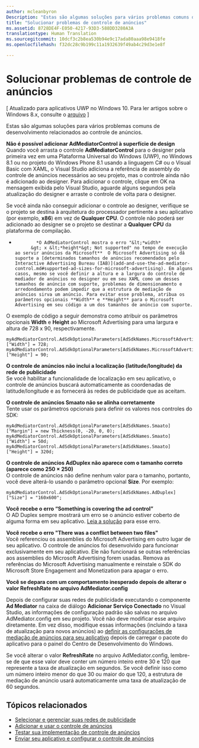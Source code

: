 ```yaml
---
author: mcleanbyron
Description: "Estas são algumas soluções para vários problemas comuns de desenvolvimento relacionados ao controle de anúncios."
title: "Solucionar problemas de controle de anúncios"
ms.assetid: 8728DE4F-E050-4217-93D3-588DD3280A3A
translationtype: Human Translation
ms.sourcegitcommit: 10dcf3c2b8ea530b94e9c17ada80aaa98e9418fe
ms.openlocfilehash: f32dc28c9b199c11a1932639f49ab4c29d3e1e8f

---
```


# Solucionar problemas de controle de anúncios


\[ Atualizado para aplicativos UWP no Windows 10. Para ler artigos sobre o Windows 8.x, consulte o [arquivo](http://go.microsoft.com/fwlink/p/?linkid=619132) \]

Estas são algumas soluções para vários problemas comuns de desenvolvimento relacionados ao controle de anúncios.

**Não é possível adicionar AdMediatorControl à superfície de design**  
Quando você arrasta o controle **AdMediatorControl** para o designer pela primeira vez em uma Plataforma Universal do Windows (UWP), no Windows 8.1 ou no projeto do Windows Phone 8.1 usando a linguagem C# ou o Visual Basic com XAML, o Visual Studio adiciona a referência de assembly do controle de anúncios necessários ao seu projeto, mas o controle ainda não é adicionado ao designer. Para adicionar o controle, clique em OK na mensagem exibida pelo Visual Studio, aguarde alguns segundos pela atualização do designer e arraste o controle de volta para o designer.

Se você ainda não conseguir adicionar o controle ao designer, verifique se o projeto se destina à arquitetura do processador pertinente a seu aplicativo (por exemplo, **x86**) em vez de **Qualquer CPU**. O controle não poderá ser adicionado ao designer se o projeto se destinar a **Qualquer CPU** da plataforma de compilação.

*
              *O AdMediatorControl mostra o erro "&lt;*width*
            &gt; x &lt;*height*&gt; Not supported" no tempo de execução ao servir anúncios da Microsoft**  O Microsoft Advertising só dá suporte a [determinados tamanhos de anúncios recomendados pelo Interactive Advertising Bureau (IAB)](add-and-use-the-ad-mediator-control.md#supported-ad-sizes-for-microsoft-advertising). Em alguns casos, mesmo se você definir a altura e a largura do controle de mediador de anúncios no designer ou em seu XAML como um desses tamanhos de anúncio com suporte, problemas de dimensionamento e arredondamento podem impedir que a estrutura de mediação de anúncios sirva um anúncio. Para evitar esse problema, atribua os parâmetros opcionais **Width** e **Height** para o Microsoft Advertising em seu código a um dos tamanhos de anúncio com suporte.

O exemplo de código a seguir demonstra como atribuir os parâmetros opcionais **Width** e **Height** ao Microsoft Advertising para uma largura e altura de 728 x 90, respectivamente.

```CSharp
myAdMediatorControl.AdSdkOptionalParameters[AdSdkNames.MicrosoftAdvertising]["Width"] = 728;
myAdMediatorControl.AdSdkOptionalParameters[AdSdkNames.MicrosoftAdvertising]["Height"] = 90;
```

**O controle de anúncios não inclui a localização (latitude/longitude) da rede de publicidade**  
Se você habilitar a funcionalidade de localização em seu aplicativo, o controle de anúncios buscará automaticamente as coordenadas de latitude/longitude e as fornecerá às redes de publicidade que as aceitam.

**O controle de anúncios Smaato não se alinha corretamente**  
Tente usar os parâmetros opcionais para definir os valores nos controles do SDK:

```CSharp
myAdMediatorControl.AdSdkOptionalParameters[AdSdkNames.Smaato]["Margin"] = new Thickness(0, -20, 0, 0);
myAdMediatorControl.AdSdkOptionalParameters[AdSdkNames.Smaato]["Width"] = 50d;
myAdMediatorControl.AdSdkOptionalParameters[AdSdkNames.Smaato]["Height"] = 320d;
```

**O controle de anúncios AdDuplex não aparece com o tamanho correto (aparece como 250 × 250)**  
O controle de anúncios não define nenhum valor para o tamanho, portanto, você deve alterá-lo usando o parâmetro opcional **Size**. Por exemplo:

```CSharp
myAdMediatorControl.AdSdkOptionalParameters[AdSdkNames.AdDuplex]["Size"] = "160x600";
```

**Você recebe o erro “Something is covering the ad control”**  
O AD Duplex sempre mostrará um erro se o anúncio estiver coberto de alguma forma em seu aplicativo. [Leia a solução](http://blog.adduplex.com/2014/01/solving-something-is-covering-ad.mdl) para esse erro.

**Você recebe o erro "There was a conflict between two files"**  
Você referenciou os assemblies do Microsoft Advertising em outro lugar de seu aplicativo. O controle de anúncios foi desenvolvido para funcionar exclusivamente em seu aplicativo. Ele não funcionará se outras referências aos assemblies do Microsoft Advertising forem usadas. Remova as referências do Microsoft Advertising manualmente e reinstale o SDK do Microsoft Store Engagement and Monetization para apagar o erro.

**Você se depara com um comportamento inesperado depois de alterar o valor RefreshRate no arquivo AdMediator.config**

Depois de configurar suas redes de publicidade executando o componente **Ad Mediator** na caixa de diálogo **Adicionar Serviço Conectado** no Visual Studio, as informações de configuração padrão são salvas no arquivo AdMediator.config em seu projeto. Você não deve modificar esse arquivo diretamente. Em vez disso, modifique essas informações (incluindo a taxa de atualização para novos anúncios) ao [definir as configurações de mediação de anúncios para seu aplicativo](submit-your-app-and-configure-ad-mediation.md) depois de carregar o pacote do aplicativo para o painel do Centro de Desenvolvimento do Windows.

Se você alterar o valor **RefreshRate** no arquivo AdMediator.config, lembre-se de que esse valor deve conter um número inteiro entre 30 e 120 que represente a taxa de atualização em segundos. Se você definir isso como um número inteiro menor do que 30 ou maior do que 120, a estrutura de mediação de anúncio usará automaticamente uma taxa de atualização de 60 segundos.

## Tópicos relacionados

* [Selecionar e gerenciar suas redes de publicidade](select-and-manage-your-ad-networks.md)
* [Adicionar e usar o controle de anúncios](add-and-use-the-ad-mediator-control.md)
* [Testar sua implementação de controle de anúncios](test-your-ad-mediation-implementation.md)
* [Enviar seu aplicativo e configurar o controle de anúncios](submit-your-app-and-configure-ad-mediation.md)
 

 



<!--HONumber=Jun16_HO4-->



